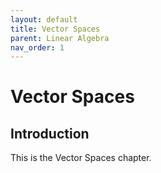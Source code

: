 ```yaml
---
layout: default
title: Vector Spaces
parent: Linear Algebra
nav_order: 1
---
```


# Vector Spaces

## Introduction

This is the Vector Spaces chapter.

